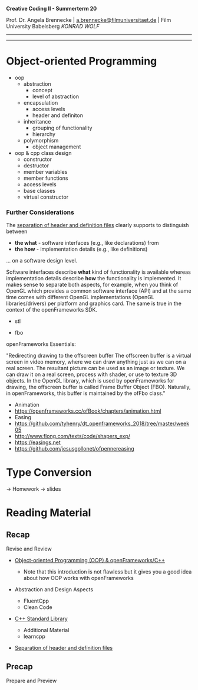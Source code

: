 <!-- ---  
title: Creative Coding II
author: Angela Brennecke
affiliation: Film University Babelsberg KONRAD WOLF
date: Summer term 20
---   -->
**Creative Coding II - Summerterm 20**

Prof. Dr. Angela Brennecke | a.brennecke@filmuniversitaet.de | Film University Babelsberg *KONRAD WOLF*

---

--- 

# Object-oriented Programming

- oop
  - abstraction
    - concept
    - level of abstraction
  - encapsulation
    - access levels
    - header and definiton
  - inheritance
    - grouping of functionality
    - hierarchy
  - polymorphism
    - object management
- oop & cpp class design
  - constructor
  - destructor
  - member variables
  - member functions
  - access levels
  - base classes
  - virtual constructor


### Further Considerations

The [separation of header and definition files](http://www.cppforschool.com/tutorial/separate-header-and-implementation-files.html) clearly supports to distinguish between 

- **the what** - software interfaces (e.g., like declarations) from 
- **the how** - implementation details (e.g., like definitions)

... on a software design level. 

Software interfaces describe **what** kind of functionality is available whereas implementation details describe **how** the functionality is implemented. It makes sense to separate both aspects, for example, when you think of OpenGL which provides a common software interface (API) and at the same time comes with different OpenGL implementations (OpenGL libraries/drivers) per platform and graphics card. The same is true in the context of the openFrameworks SDK.

- stl

- fbo

openFrameworks Essentials:

"Redirecting drawing to the offscreen buffer
The offscreen buffer is a virtual screen in video memory, where we can draw anything just as we can on a real screen. The resultant picture can be used as an image or texture. We can draw it on a real screen, process with shader, or use to texture 3D objects.
In the OpenGL library, which is used by openFrameworks for drawing, the offscreen
buffer is called Frame Buffer Object (FBO). Naturally, in openFrameworks, this buffer is maintained by the ofFbo class."

- Animation
- https://openframeworks.cc/ofBook/chapters/animation.html
- Easing 
- https://github.com/tyhenry/dt_openframeworks_2018/tree/master/week05
- http://www.flong.com/texts/code/shapers_exp/
- https://easings.net
- https://github.com/jesusgollonet/ofpennereasing


# Type Conversion

-> Homework
-> slides





# Reading Material

## Recap 

Revise and Review

- [Object-oriented Programming (OOP) & openFrameworks/C++](https://openframeworks.cc/ofBook/chapters/OOPs!.html)
  - Note that this introduction is not flawless but it gives you a good idea about how OOP works with openFrameworks
- Abstraction and Design Aspects
  - FluentCpp
  - Clean Code
- [C++ Standard Library](http://www.cppforschool.com/tutorial/libraryfunc.html)
  - Additional Material
  - learncpp

- [Separation of header and definition files](http://www.cppforschool.com/tutorial/separate-header-and-implementation-files.html)

## Precap

Prepare and Preview


